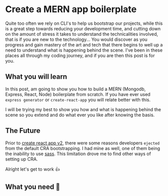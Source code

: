 # Create a MERN app boilerplate

Quite too often we rely on CLI's to help us bootstrap our projects, while this is a great step towards reducing your development time, and cutting down on the amount of stress it takes to understand the technicalities involved, that is if you are new to the technology...
You would discover as you progress and gain mastery of the art and tech that there begins to well up a need to understand what is happening behind the scene. I've been in these places all through my coding journey, and if you are then this post is for you.

## What you will learn

In this post, am going to show you how to build a MERN (Mongodb, Express, React, Node) boilerplate from scratch. If you have ever used `express generator` or `create-react-app` you will relate better with this.

I will be trying my best to show you how and what is happening behind the scene so you extend and do what ever you like after knowing the basis.

## The Future

Prior to [create react app v2](https://github.com/facebook/create-react-app/releases), there were some reasons developers `ejected` from the default CRA bootstrapping. I had mine as well, one of them being the inability to use [sass](https://sass-lang.com/). This limitation drove me to find other ways of setting up CRA.

Alright let's get to work 👍

## What you need :floppy_disk:

